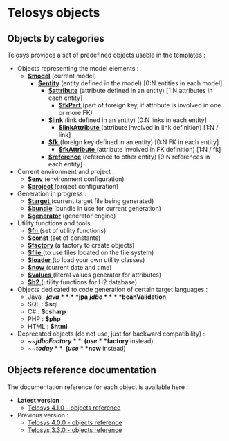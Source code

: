 # Telosys objects

## Objects by categories

Telosys provides a set of predefined objects usable in the templates :

* Objects representing the model elements :&#x20;
  * [**$model**](https://www.telosys.org/doc/latest/objects/model.html)  (current model)
    * [**$entity**](https://www.telosys.org/doc/latest/objects/entity.html)  (entity defined in the model) \[0:N entities in each model]
      * [**$attribute**](https://www.telosys.org/doc/latest/objects/attribute.html)  (attribute defined in an entity) \[1:N attributes in each entity]
        * [**$fkPart** ](https://www.telosys.org/doc/latest/objects/fkPart.html) (part of foreign key, if attribute is involved in one or more FK)
      * [**$link**](https://www.telosys.org/doc/latest/objects/link.html)  (link defined in an entity) \[0:N links in each entity]
        * [**$linkAttribute** ](https://www.telosys.org/doc/latest/objects/linkAttribute.html) (attribute involved in link definition) \[1:N / link]
      * [**$fk** ](https://www.telosys.org/doc/latest/objects/fk.html)(foreign key defined in an entity) \[0:N FK in each entity]
        * [**$fkAttribute** ](https://www.telosys.org/doc/latest/objects/fkAttribute.html) (attribute involved in FK definition) \[1:N / fk]
      * [**$reference**](https://www.telosys.org/doc/latest/objects/reference.html)  (reference to other entity)  \[0:N references in each entity]
* Current environment and project : &#x20;
  * [**$env**](https://www.telosys.org/doc/latest/objects/env.html)  (environment configuration)
  * [**$project** ](https://www.telosys.org/doc/latest/objects/project.html) (project configuration)
* Generation in progress :&#x20;
  * [**$target** ](https://www.telosys.org/doc/latest/objects/target.html)  (current target file being generated)
  * [**$bundle**](https://www.telosys.org/doc/latest/objects/bundle.html) (bundle in use for current generation)
  * [**$generator**](https://www.telosys.org/doc/latest/objects/generator.html) (generator engine)
* Utility functions and tools :&#x20;
  * [**$fn**  ](https://www.telosys.org/doc/latest/objects/fn.html) (set of utility functions)
  * [**$const** ](https://www.telosys.org/doc/latest/objects/const.html) (set of constants)
  * [**$factory**](https://www.telosys.org/doc/latest/objects/factory.html) (a factory to create objects)
  * [**$file** ](https://www.telosys.org/doc/latest/objects/file.html) (to use files located on the file system)&#x20;
  * [**$loader** ](https://www.telosys.org/doc/latest/objects/loader.html) (to load your own utility classes)
  * [**$now** ](https://www.telosys.org/doc/latest/objects/now.html) (current date and time)
  * [**$values** ](https://www.telosys.org/doc/latest/objects/values.html) (literal values generator for attributes)
  * [**$h2**  ](https://www.telosys.org/doc/latest/objects/h2.html) (utility functions for H2 database)
* Objects dedicated to code generation of certain target languages :  &#x20;
  * Java :  **$java**   **$jpa**   **$jdbc**   **$beanValidation**  &#x20;
  * SQL :  **$sql** &#x20;
  * C#  :  **$csharp**&#x20;
  * PHP :  **$php** &#x20;
  * HTML :  **$html** &#x20;
* Deprecated objects (do not use, just for backward compatibility) : &#x20;
  * ~~**$jdbcFactory**~~  (use **$factory** instead)
  * ~~**$today**~~ (use **$now** instead)

## Objects reference documentation

The documentation reference for each object is available here :

* **Latest version** :&#x20;
  * [Telosys 4.1.0 - objects reference](https://www.telosys.org/doc/v410/objects/index.html)
* Previous version :&#x20;
  * [Telosys 4.0.0 - objects reference](https://www.telosys.org/doc/v400/objects/index.html)
  * [Telosys 3.3.0 - objects reference](https://www.telosys.org/doc/v330/objects/index.html)







